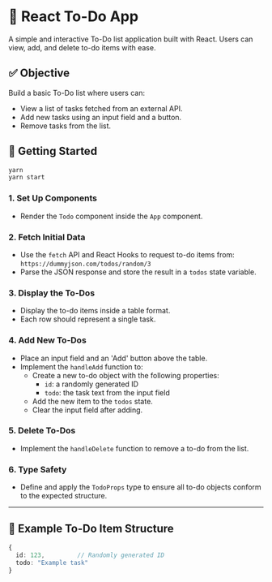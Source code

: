# 📝 React To-Do App

A simple and interactive To-Do list application built with React. Users can view, add, and delete to-do items with ease.

## ✅ Objective

Build a basic To-Do list where users can:
- View a list of tasks fetched from an external API.
- Add new tasks using an input field and a button.
- Remove tasks from the list.

## 🚀 Getting Started

```bash
yarn
yarn start
```

### 1. Set Up Components
- Render the `Todo` component inside the `App` component.

### 2. Fetch Initial Data
- Use the `fetch` API and React Hooks to request to-do items from:  
  `https://dummyjson.com/todos/random/3`
- Parse the JSON response and store the result in a `todos` state variable.

### 3. Display the To-Dos
- Display the to-do items inside a table format.
- Each row should represent a single task.

### 4. Add New To-Dos
- Place an input field and an 'Add' button above the table.
- Implement the `handleAdd` function to:
  - Create a new to-do object with the following properties:
    - `id`: a randomly generated ID
    - `todo`: the task text from the input field
  - Add the new item to the `todos` state.
  - Clear the input field after adding.

### 5. Delete To-Dos
- Implement the `handleDelete` function to remove a to-do from the list.

### 6. Type Safety
- Define and apply the `TodoProps` type to ensure all to-do objects conform to the expected structure.

---

## 🧱 Example To-Do Item Structure

```ts
{
  id: 123,         // Randomly generated ID
  todo: "Example task"
}
```
